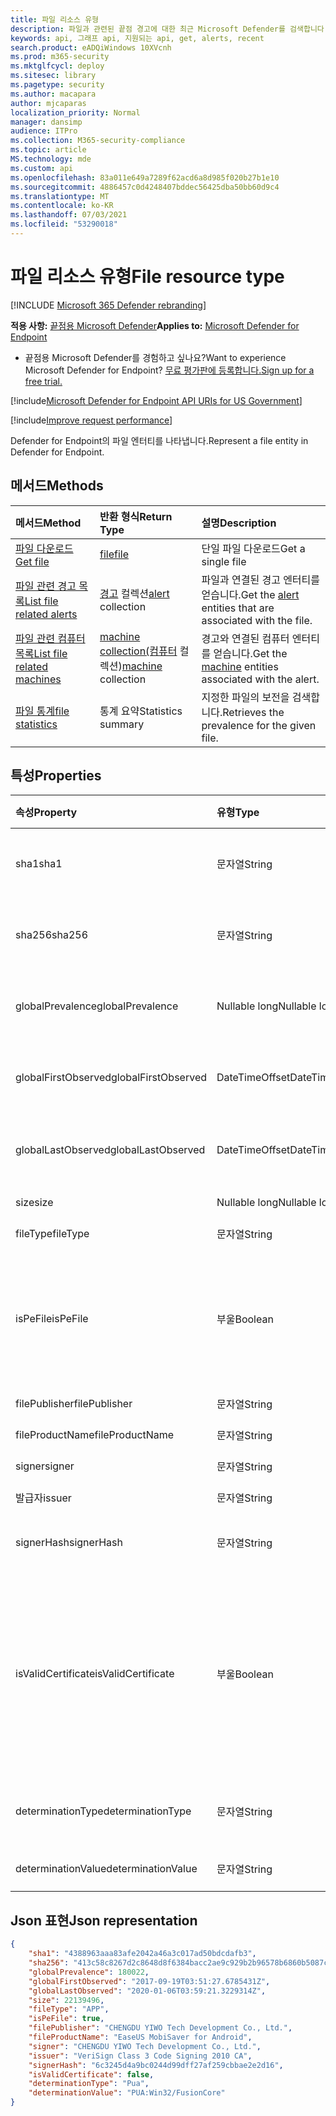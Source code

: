 ```yaml
---
title: 파일 리소스 유형
description: 파일과 관련된 끝점 경고에 대한 최근 Microsoft Defender를 검색합니다.
keywords: api, 그래프 api, 지원되는 api, get, alerts, recent
search.product: eADQiWindows 10XVcnh
ms.prod: m365-security
ms.mktglfcycl: deploy
ms.sitesec: library
ms.pagetype: security
ms.author: macapara
author: mjcaparas
localization_priority: Normal
manager: dansimp
audience: ITPro
ms.collection: M365-security-compliance
ms.topic: article
MS.technology: mde
ms.custom: api
ms.openlocfilehash: 83a011e649a7289f62acd6a8d985f020b27b1e10
ms.sourcegitcommit: 4886457c0d4248407bddec56425dba50bb60d9c4
ms.translationtype: MT
ms.contentlocale: ko-KR
ms.lasthandoff: 07/03/2021
ms.locfileid: "53290018"
---
```

# <a name="file-resource-type"></a><span data-ttu-id="fd41a-104">파일 리소스 유형</span><span class="sxs-lookup"><span data-stu-id="fd41a-104">File resource type</span></span>

[!INCLUDE [Microsoft 365 Defender rebranding](../../includes/microsoft-defender.md)]


<span data-ttu-id="fd41a-105">**적용 사항:** [끝점용 Microsoft Defender](https://go.microsoft.com/fwlink/?linkid=2154037)</span><span class="sxs-lookup"><span data-stu-id="fd41a-105">**Applies to:** [Microsoft Defender for Endpoint](https://go.microsoft.com/fwlink/?linkid=2154037)</span></span>

- <span data-ttu-id="fd41a-106">끝점용 Microsoft Defender를 경험하고 싶나요?</span><span class="sxs-lookup"><span data-stu-id="fd41a-106">Want to experience Microsoft Defender for Endpoint?</span></span> [<span data-ttu-id="fd41a-107">무료 평가판에 등록합니다.</span><span class="sxs-lookup"><span data-stu-id="fd41a-107">Sign up for a free trial.</span></span>](https://www.microsoft.com/microsoft-365/windows/microsoft-defender-atp?ocid=docs-wdatp-exposedapis-abovefoldlink) 

[!include[Microsoft Defender for Endpoint API URIs for US Government](../../includes/microsoft-defender-api-usgov.md)]

[!include[Improve request performance](../../includes/improve-request-performance.md)]

<span data-ttu-id="fd41a-108">Defender for Endpoint의 파일 엔터티를 나타냅니다.</span><span class="sxs-lookup"><span data-stu-id="fd41a-108">Represent a file entity in Defender for Endpoint.</span></span>

## <a name="methods"></a><span data-ttu-id="fd41a-109">메서드</span><span class="sxs-lookup"><span data-stu-id="fd41a-109">Methods</span></span>

<span data-ttu-id="fd41a-110">메서드</span><span class="sxs-lookup"><span data-stu-id="fd41a-110">Method</span></span>|<span data-ttu-id="fd41a-111">반환 형식</span><span class="sxs-lookup"><span data-stu-id="fd41a-111">Return Type</span></span> |<span data-ttu-id="fd41a-112">설명</span><span class="sxs-lookup"><span data-stu-id="fd41a-112">Description</span></span>
:---|:---|:---
[<span data-ttu-id="fd41a-113">파일 다운로드</span><span class="sxs-lookup"><span data-stu-id="fd41a-113">Get file</span></span>](get-file-information.md) | [<span data-ttu-id="fd41a-114">file</span><span class="sxs-lookup"><span data-stu-id="fd41a-114">file</span></span>](files.md) | <span data-ttu-id="fd41a-115">단일 파일 다운로드</span><span class="sxs-lookup"><span data-stu-id="fd41a-115">Get a single file</span></span> 
[<span data-ttu-id="fd41a-116">파일 관련 경고 목록</span><span class="sxs-lookup"><span data-stu-id="fd41a-116">List file related alerts</span></span>](get-file-related-alerts.md) | <span data-ttu-id="fd41a-117">[경고](alerts.md) 컬렉션</span><span class="sxs-lookup"><span data-stu-id="fd41a-117">[alert](alerts.md) collection</span></span> | <span data-ttu-id="fd41a-118">파일과 [](alerts.md) 연결된 경고 엔터티를 얻습니다.</span><span class="sxs-lookup"><span data-stu-id="fd41a-118">Get the [alert](alerts.md) entities that are associated with the file.</span></span>
[<span data-ttu-id="fd41a-119">파일 관련 컴퓨터 목록</span><span class="sxs-lookup"><span data-stu-id="fd41a-119">List file related machines</span></span>](get-file-related-machines.md) | <span data-ttu-id="fd41a-120">[machine collection(컴퓨터](machine.md) 컬렉션)</span><span class="sxs-lookup"><span data-stu-id="fd41a-120">[machine](machine.md) collection</span></span> | <span data-ttu-id="fd41a-121">경고와 [](machine.md) 연결된 컴퓨터 엔터티를 얻습니다.</span><span class="sxs-lookup"><span data-stu-id="fd41a-121">Get the [machine](machine.md) entities associated with the alert.</span></span>
[<span data-ttu-id="fd41a-122">파일 통계</span><span class="sxs-lookup"><span data-stu-id="fd41a-122">file statistics</span></span>](get-file-statistics.md) | <span data-ttu-id="fd41a-123">통계 요약</span><span class="sxs-lookup"><span data-stu-id="fd41a-123">Statistics summary</span></span> | <span data-ttu-id="fd41a-124">지정한 파일의 보전을 검색합니다.</span><span class="sxs-lookup"><span data-stu-id="fd41a-124">Retrieves the prevalence for the given file.</span></span>


## <a name="properties"></a><span data-ttu-id="fd41a-125">특성</span><span class="sxs-lookup"><span data-stu-id="fd41a-125">Properties</span></span>

|<span data-ttu-id="fd41a-126">속성</span><span class="sxs-lookup"><span data-stu-id="fd41a-126">Property</span></span> | <span data-ttu-id="fd41a-127">유형</span><span class="sxs-lookup"><span data-stu-id="fd41a-127">Type</span></span> | <span data-ttu-id="fd41a-128">설명</span><span class="sxs-lookup"><span data-stu-id="fd41a-128">Description</span></span> |
|:---|:---|:---|
|<span data-ttu-id="fd41a-129">sha1</span><span class="sxs-lookup"><span data-stu-id="fd41a-129">sha1</span></span> | <span data-ttu-id="fd41a-130">문자열</span><span class="sxs-lookup"><span data-stu-id="fd41a-130">String</span></span> | <span data-ttu-id="fd41a-131">파일 콘텐츠의 Sha1 해시</span><span class="sxs-lookup"><span data-stu-id="fd41a-131">Sha1 hash of the file content</span></span> |
|<span data-ttu-id="fd41a-132">sha256</span><span class="sxs-lookup"><span data-stu-id="fd41a-132">sha256</span></span> | <span data-ttu-id="fd41a-133">문자열</span><span class="sxs-lookup"><span data-stu-id="fd41a-133">String</span></span> | <span data-ttu-id="fd41a-134">파일 콘텐츠의 Sha256 해시</span><span class="sxs-lookup"><span data-stu-id="fd41a-134">Sha256 hash of the file content</span></span> |
|<span data-ttu-id="fd41a-135">globalPrevalence</span><span class="sxs-lookup"><span data-stu-id="fd41a-135">globalPrevalence</span></span> | <span data-ttu-id="fd41a-136">Nullable long</span><span class="sxs-lookup"><span data-stu-id="fd41a-136">Nullable long</span></span> | <span data-ttu-id="fd41a-137">조직 전체의 파일 보전</span><span class="sxs-lookup"><span data-stu-id="fd41a-137">File prevalence across organization</span></span> |
|<span data-ttu-id="fd41a-138">globalFirstObserved</span><span class="sxs-lookup"><span data-stu-id="fd41a-138">globalFirstObserved</span></span> | <span data-ttu-id="fd41a-139">DateTimeOffset</span><span class="sxs-lookup"><span data-stu-id="fd41a-139">DateTimeOffset</span></span> | <span data-ttu-id="fd41a-140">파일이 처음으로 관찰된 시간</span><span class="sxs-lookup"><span data-stu-id="fd41a-140">First time the file was observed</span></span> |
|<span data-ttu-id="fd41a-141">globalLastObserved</span><span class="sxs-lookup"><span data-stu-id="fd41a-141">globalLastObserved</span></span> | <span data-ttu-id="fd41a-142">DateTimeOffset</span><span class="sxs-lookup"><span data-stu-id="fd41a-142">DateTimeOffset</span></span> | <span data-ttu-id="fd41a-143">파일이 마지막으로 관찰된 시간</span><span class="sxs-lookup"><span data-stu-id="fd41a-143">Last time the file was observed</span></span> |
|<span data-ttu-id="fd41a-144">size</span><span class="sxs-lookup"><span data-stu-id="fd41a-144">size</span></span> | <span data-ttu-id="fd41a-145">Nullable long</span><span class="sxs-lookup"><span data-stu-id="fd41a-145">Nullable long</span></span> | <span data-ttu-id="fd41a-146">파일 크기</span><span class="sxs-lookup"><span data-stu-id="fd41a-146">Size of the file</span></span> |
|<span data-ttu-id="fd41a-147">fileType</span><span class="sxs-lookup"><span data-stu-id="fd41a-147">fileType</span></span> | <span data-ttu-id="fd41a-148">문자열</span><span class="sxs-lookup"><span data-stu-id="fd41a-148">String</span></span> | <span data-ttu-id="fd41a-149">파일 형식</span><span class="sxs-lookup"><span data-stu-id="fd41a-149">Type of the file</span></span> |
|<span data-ttu-id="fd41a-150">isPeFile</span><span class="sxs-lookup"><span data-stu-id="fd41a-150">isPeFile</span></span> | <span data-ttu-id="fd41a-151">부울</span><span class="sxs-lookup"><span data-stu-id="fd41a-151">Boolean</span></span> | <span data-ttu-id="fd41a-152">true이면 파일이 이식 가능한 실행 파일(예: "DLL", "EXE" 등)입니다.</span><span class="sxs-lookup"><span data-stu-id="fd41a-152">true if the file is portable executable (e.g. "DLL", "EXE", etc.)</span></span> |
|<span data-ttu-id="fd41a-153">filePublisher</span><span class="sxs-lookup"><span data-stu-id="fd41a-153">filePublisher</span></span> | <span data-ttu-id="fd41a-154">문자열</span><span class="sxs-lookup"><span data-stu-id="fd41a-154">String</span></span> | <span data-ttu-id="fd41a-155">파일 게시자</span><span class="sxs-lookup"><span data-stu-id="fd41a-155">File publisher</span></span> |
|<span data-ttu-id="fd41a-156">fileProductName</span><span class="sxs-lookup"><span data-stu-id="fd41a-156">fileProductName</span></span> | <span data-ttu-id="fd41a-157">문자열</span><span class="sxs-lookup"><span data-stu-id="fd41a-157">String</span></span> | <span data-ttu-id="fd41a-158">제품 이름</span><span class="sxs-lookup"><span data-stu-id="fd41a-158">Product name</span></span> |
|<span data-ttu-id="fd41a-159">signer</span><span class="sxs-lookup"><span data-stu-id="fd41a-159">signer</span></span> | <span data-ttu-id="fd41a-160">문자열</span><span class="sxs-lookup"><span data-stu-id="fd41a-160">String</span></span> | <span data-ttu-id="fd41a-161">파일 서명자</span><span class="sxs-lookup"><span data-stu-id="fd41a-161">File signer</span></span> |
|<span data-ttu-id="fd41a-162">발급자</span><span class="sxs-lookup"><span data-stu-id="fd41a-162">issuer</span></span> | <span data-ttu-id="fd41a-163">문자열</span><span class="sxs-lookup"><span data-stu-id="fd41a-163">String</span></span> | <span data-ttu-id="fd41a-164">파일 발급자</span><span class="sxs-lookup"><span data-stu-id="fd41a-164">File issuer</span></span> |
|<span data-ttu-id="fd41a-165">signerHash</span><span class="sxs-lookup"><span data-stu-id="fd41a-165">signerHash</span></span> | <span data-ttu-id="fd41a-166">문자열</span><span class="sxs-lookup"><span data-stu-id="fd41a-166">String</span></span> | <span data-ttu-id="fd41a-167">서명 인증서의 해시</span><span class="sxs-lookup"><span data-stu-id="fd41a-167">Hash of the signing certificate</span></span> |
|<span data-ttu-id="fd41a-168">isValidCertificate</span><span class="sxs-lookup"><span data-stu-id="fd41a-168">isValidCertificate</span></span> | <span data-ttu-id="fd41a-169">부울</span><span class="sxs-lookup"><span data-stu-id="fd41a-169">Boolean</span></span> | <span data-ttu-id="fd41a-170">Microsoft Defender for Endpoint 에이전트에서 인증서 서명이 성공적으로 확인된 경우</span><span class="sxs-lookup"><span data-stu-id="fd41a-170">Was signing certificate successfully verified by Microsoft Defender for Endpoint agent</span></span> |
|<span data-ttu-id="fd41a-171">determinationType</span><span class="sxs-lookup"><span data-stu-id="fd41a-171">determinationType</span></span> | <span data-ttu-id="fd41a-172">문자열</span><span class="sxs-lookup"><span data-stu-id="fd41a-172">String</span></span> | <span data-ttu-id="fd41a-173">파일의 결정 유형</span><span class="sxs-lookup"><span data-stu-id="fd41a-173">The determination type of the file</span></span> |
|<span data-ttu-id="fd41a-174">determinationValue</span><span class="sxs-lookup"><span data-stu-id="fd41a-174">determinationValue</span></span> | <span data-ttu-id="fd41a-175">문자열</span><span class="sxs-lookup"><span data-stu-id="fd41a-175">String</span></span> | <span data-ttu-id="fd41a-176">결정 값</span><span class="sxs-lookup"><span data-stu-id="fd41a-176">Determination value</span></span> |

## <a name="json-representation"></a><span data-ttu-id="fd41a-177">Json 표현</span><span class="sxs-lookup"><span data-stu-id="fd41a-177">Json representation</span></span>

```json
{
    "sha1": "4388963aaa83afe2042a46a3c017ad50bdcdafb3",
    "sha256": "413c58c8267d2c8648d8f6384bacc2ae9c929b2b96578b6860b5087cd1bd6462",
    "globalPrevalence": 180022,
    "globalFirstObserved": "2017-09-19T03:51:27.6785431Z",
    "globalLastObserved": "2020-01-06T03:59:21.3229314Z",
    "size": 22139496,
    "fileType": "APP",
    "isPeFile": true,
    "filePublisher": "CHENGDU YIWO Tech Development Co., Ltd.",
    "fileProductName": "EaseUS MobiSaver for Android",
    "signer": "CHENGDU YIWO Tech Development Co., Ltd.",
    "issuer": "VeriSign Class 3 Code Signing 2010 CA",
    "signerHash": "6c3245d4a9bc0244d99dff27af259cbbae2e2d16",
    "isValidCertificate": false,
    "determinationType": "Pua",
    "determinationValue": "PUA:Win32/FusionCore"
}
```
